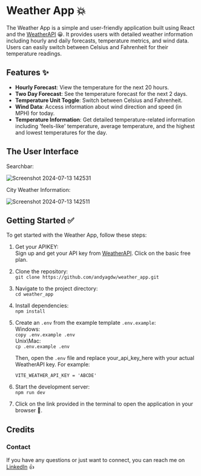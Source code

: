 # Weather App 💥

The Weather App is a simple and user-friendly application built using React and the
[WeatherAPI](https://www.weatherapi.com/) 😀. It provides users with detailed weather information
including hourly and daily forecasts, temperature metrics, and wind data. Users can easily switch
between Celsius and Fahrenheit for their temperature readings.

## Features ✨

* **Hourly Forecast**: View the temperature for the next 20 hours.
* **Two Day Forecast**: See the temperature forecast for the next 2 days.
* **Temperature Unit Toggle**: Switch between Celsius and Fahrenheit.
* **Wind Data**: Access information about wind direction and speed (in MPH) for today.
* **Temperature Information**: Get detailed temperature-related information including 'feels-like' temperature,
 average temperature, and the highest and lowest temperatures for the day.

## The User Interface

Searchbar:

![Screenshot 2024-07-13 142531](https://github.com/user-attachments/assets/96a2dec1-3331-4253-8175-7cf55113dd1c)

City Weather Information:

![Screenshot 2024-07-13 142511](https://github.com/user-attachments/assets/b7947f83-06be-42e0-a94d-e3a15542def7)

## Getting Started ✅

To get started with the Weather App, follow these steps:

1. Get your APIKEY: <br />
 Sign up and get your API key from [WeatherAPI](https://rapidapi.com/weatherapi/api/weatherapi-com/pricing). Click on the basic free plan.
2. Clone the repository: <br /> 
    `git clone https://github.com/andyagdw/weather_app.git`
3. Navigate to the project directory: <br />
    `cd weather_app`
4. Install dependencies: <br />
    `npm install`
5. Create an `.env` from the example template `.env.example`: <br />
    Windows: <br />
    `copy .env.example .env` <br />
    Unix\Mac: <br />
    `cp .env.example .env`

    Then, open the `.env` file and replace your_api_key_here with your actual WeatherAPI key. For example:

    `VITE_WEATHER_API_KEY = 'ABCDE'`
 
6. Start the development server: <br />
    `npm run dev`

7. Click on the link provided in the terminal to open the application in your browser 🚀.

## Credits
### Contact

If you have any questions or just want to connect, you can reach me on [LinkedIn](https://uk.linkedin.com/in/andyagyeidwumah) 👍
